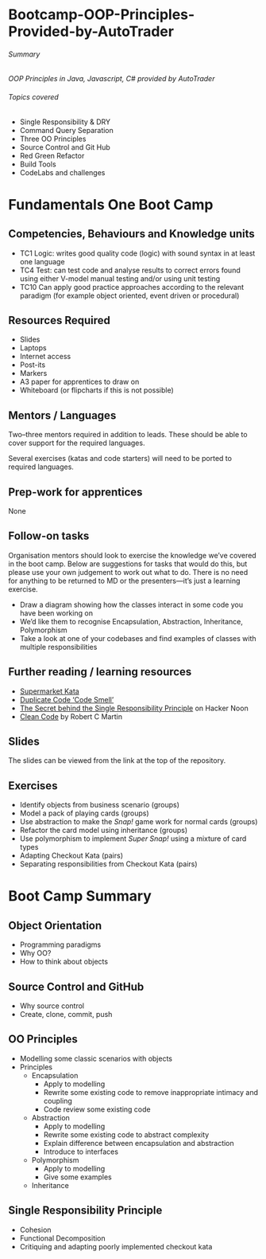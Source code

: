 # Bootcamp-OOP-Principles-Provided-by-AutoTrader

###### Summary
*OOP Principles in Java, Javascript, C# provided by AutoTrader*

###### Topics covered

* Single Responsibility & DRY
* Command Query Separation
* Three OO Principles
* Source Control and Git Hub
* Red Green Refactor
* Build Tools
* CodeLabs and challenges


<!--- ORGANISER THINGS TO CONSIDER 
- Which technical competencies, behaviours and knowledge module topics does the bootcamp cover/meet
- Structuring retros so that they can inform thinking for individual's personal learning records (off the job training record tab in their learning logs)
- Introducing some sort of test or quiz on basic concept learning points from the bootcamp to validate that they have taken stuff in, and provide organisation mentors with results to help them focus follow ups
--->

# Fundamentals One Boot Camp

## Competencies, Behaviours and Knowledge units

* TC1 Logic: writes good quality code (logic) with sound syntax in at least one language 
* TC4 Test: can test code and analyse results to correct errors found using either V-model manual testing and/or using unit testing
* TC10 Can apply good practice approaches according to the relevant paradigm (for example object oriented, event driven or procedural)

## Resources Required

* Slides
* Laptops
* Internet access
* Post-its
* Markers
* A3 paper for apprentices to draw on
* Whiteboard (or flipcharts if this is not possible)

## Mentors / Languages
 
Two–three mentors required in addition to leads. These should be able to cover support for the required languages.

Several exercises (katas and code starters) will need to be ported to required languages.

## Prep-work for apprentices

None

## Follow-on tasks

Organisation mentors should look to exercise the knowledge we’ve covered in the boot camp. Below are suggestions for tasks that would do this, but please use your own judgement to work out what to do. There is no need for anything to be returned to MD or the presenters—it’s just a learning exercise.

* Draw a diagram showing how the classes interact in some code you have been working on
* We’d like them to recognise Encapsulation, Abstraction, Inheritance, Polymorphism
* Take a look at one of your codebases and find examples of classes with multiple responsibilities

## Further reading / learning resources

<!--- For end of boot camp: Signposting for apprentices self study, further learning, online resources, practice etc. --->

* [Supermarket Kata](http://codekata.com/kata/kata09-back-to-the-checkout/)
* [Duplicate Code ‘Code Smell’](https://refactoring.guru/smells/duplicate-code)
* [The Secret behind the Single Responsibility Principle](https://hackernoon.com/the-secret-behind-the-single-responsibility-principle-e2f3692bae25) on Hacker Noon
* [Clean Code](https://www.amazon.co.uk/Clean-Code-Handbook-Software-Craftsmanship/dp/0132350882) by Robert C Martin
 
## Slides

The slides can be viewed from the link at the top of the repository.

## Exercises

* Identify objects from business scenario (groups)
* Model a pack of playing cards (groups)
* Use abstraction to make the _Snap!_ game work for normal cards (groups)
* Refactor the card model using inheritance (groups)
* Use polymorphism to implement _Super Snap!_ using a mixture of card types
* Adapting Checkout Kata (pairs)
* Separating responsibilities from Checkout Kata (pairs)

# Boot Camp Summary

## Object Orientation

* Programming paradigms
* Why OO?
* How to think about objects

## Source Control and GitHub

* Why source control
* Create, clone, commit, push

## OO Principles

* Modelling some classic scenarios with objects
* Principles
  * Encapsulation
    * Apply to modelling
    * Rewrite some existing code to remove inappropriate intimacy and coupling
    * Code review some existing code
  * Abstraction
    * Apply to modelling
    * Rewrite some existing code to abstract complexity
    * Explain difference between encapsulation and abstraction
    * Introduce to interfaces
  * Polymorphism
    * Apply to modelling
    * Give some examples
  * Inheritance
  
## Single Responsibility Principle

* Cohesion
* Functional Decomposition
* Critiquing and adapting poorly implemented checkout kata


